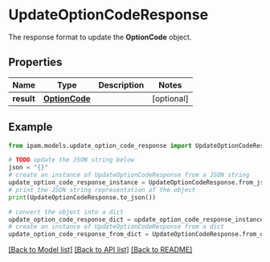 # UpdateOptionCodeResponse

The response format to update the __OptionCode__ object.

## Properties

Name | Type | Description | Notes
------------ | ------------- | ------------- | -------------
**result** | [**OptionCode**](OptionCode.md) |  | [optional] 

## Example

```python
from ipam.models.update_option_code_response import UpdateOptionCodeResponse

# TODO update the JSON string below
json = "{}"
# create an instance of UpdateOptionCodeResponse from a JSON string
update_option_code_response_instance = UpdateOptionCodeResponse.from_json(json)
# print the JSON string representation of the object
print(UpdateOptionCodeResponse.to_json())

# convert the object into a dict
update_option_code_response_dict = update_option_code_response_instance.to_dict()
# create an instance of UpdateOptionCodeResponse from a dict
update_option_code_response_from_dict = UpdateOptionCodeResponse.from_dict(update_option_code_response_dict)
```
[[Back to Model list]](../README.md#documentation-for-models) [[Back to API list]](../README.md#documentation-for-api-endpoints) [[Back to README]](../README.md)


